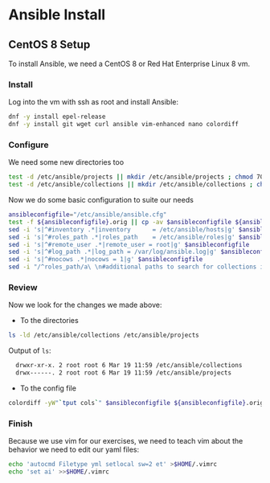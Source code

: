 # Ansible Install

## CentOS 8 Setup
To install Ansible, we need a CentOS 8 or Red Hat Enterprise Linux 8 vm.
### Install
Log into the vm with ssh as root and install Ansible:
```bash
dnf -y install epel-release
dnf -y install git wget curl ansible vim-enhanced nano colordiff
```
  
  ### Configure
   We need some new directories too
```bash
test -d /etc/ansible/projects || mkdir /etc/ansible/projects ; chmod 700 /etc/ansible/projects
test -d /etc/ansible/collections || mkdir /etc/ansible/collections ; chmod 755 /etc/ansible/collections
```

Now we do some basic configuration to suite our needs

```bash
ansibleconfigfile="/etc/ansible/ansible.cfg"
test -f ${ansibleconfigfile}.orig || cp -av $ansibleconfigfile ${ansibleconfigfile}.orig
sed -i 's|^#inventory .*|inventory      = /etc/ansible/hosts|g' $ansibleconfigfile
sed -i 's|^#roles_path .*|roles_path    = /etc/ansible/roles|g' $ansibleconfigfile
sed -i 's|^#remote_user .*|remote_user = root|g' $ansibleconfigfile
sed -i 's|^#log_path .*|log_path = /var/log/ansible.log|g' $ansibleconfigfile
sed -i 's|^#nocows .*|nocows = 1|g' $ansibleconfigfile
sed -i "/^roles_path/a\ \n#additional paths to search for collections in, colon separated\ncollections_paths = /etc/ansible/collections" $ansibleconfigfile
```

### Review
Now we look for the changes we made above:
* To the directories
```bash
ls -ld /etc/ansible/collections /etc/ansible/projects
```
Output of <code>ls</code>:
```bash
  drwxr-xr-x. 2 root root 6 Mar 19 11:59 /etc/ansible/collections
  drwx------. 2 root root 6 Mar 19 11:59 /etc/ansible/projects
```
* To the config file
```bash
colordiff -yW"`tput cols`" $ansibleconfigfile ${ansibleconfigfile}.orig | less -r
```
### Finish
Because we use vim for our exercises, we need to teach vim about the behavior we need to edit our yaml files:
```bash
echo 'autocmd Filetype yml setlocal sw=2 et' >$HOME/.vimrc
echo 'set ai' >>$HOME/.vimrc
```
<!--stackedit_data:
eyJoaXN0b3J5IjpbMzUwMTI1MTcsLTE4MTI0MzgxOTMsLTEzOT
I0NjYwMjFdfQ==
-->